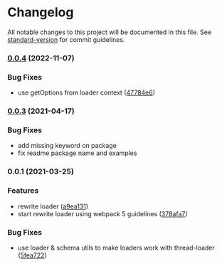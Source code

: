 # Changelog

All notable changes to this project will be documented in this file. See [standard-version](https://github.com/conventional-changelog/standard-version) for commit guidelines.

### [0.0.4](https://github.com/marcalexiei/ractive-html-loader/compare/v0.0.1...v0.0.4) (2022-11-07)


### Bug Fixes

* use getOptions from loader context ([47784e6](https://github.com/marcalexiei/ractive-html-loader/commit/47784e6aa6673dcc77331c5dd560472557df85ca))

### [0.0.3](https://github.com/marcalexiei/ractive-html-loader/compare/v0.0.1...v0.0.3) (2021-04-17)


### Bug Fixes

* add missing keyword on package
* fix readme package name and examples

### 0.0.1 (2021-03-25)


### Features

* rewrite loader ([a9ea131](https://github.com/marcalexiei/ractive-html-loader/commit/a9ea131ebe695684f8ef0ce127bb08df38b0b2cb))
* start rewrite loader using webpack 5 guidelines ([378afa7](https://github.com/marcalexiei/ractive-html-loader/commit/378afa7c7fb5390ed8eec3606dd66049e7fc6bbd))


### Bug Fixes

* use loader & schema utils to make loaders work with thread-loader ([5fea722](https://github.com/marcalexiei/ractive-html-loader/commit/5fea722ad9cefeca0e8e81839dec733380e8aeb6))
